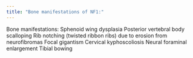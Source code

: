 ```yaml
---
title: "Bone manifestations of NF1:"
---
```

Bone manifestations:
Sphenoid wing dysplasia
Posterior vertebral body scalloping
Rib notching (twisted ribbon ribs) due to erosion from neurofibromas
Focal gigantism
Cervical kyphoscoliosis
Neural foraminal enlargement
Tibial bowing

